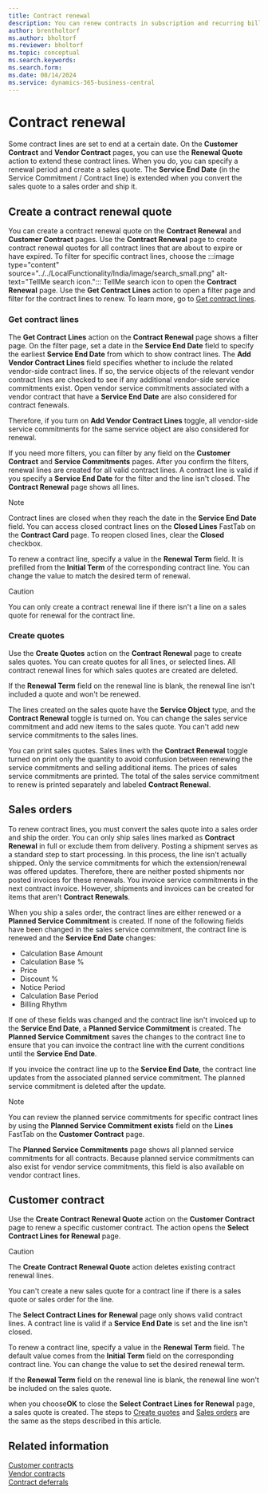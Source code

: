 ```yaml
---
title: Contract renewal
description: You can renew contracts in subscription and recurring billing.
author: brentholtorf
ms.author: bholtorf
ms.reviewer: bholtorf
ms.topic: conceptual
ms.search.keywords: 
ms.search.form: 
ms.date: 08/14/2024
ms.service: dynamics-365-business-central
---
```


# Contract renewal

Some contract lines are set to end at a certain date. On the **Customer Contract** and **Vendor Contract** pages, you can use the **Renewal Quote** action to extend these contract lines. When you do, you can specify a renewal period and create a sales quote. The **Service End Date** (in the Service Commitment / Contract line) is extended when you convert the sales quote to a sales order and ship it.

## Create a contract renewal quote

You can create a contract renewal quote on the **Contract Renewal** and **Customer Contract** pages. Use the **Contract Renewal** page to create contract renewal quotes for all contract lines that are about to expire or have expired. To filter for specific contract lines, choose the :::image type="content" source="../../LocalFunctionality/India/image/search_small.png" alt-text="TellMe search icon."::: TellMe search icon to open the **Contract Renewal** page. Use the **Get Contract Lines** action to open a filter page and filter for the contract lines to renew. To learn more, go to [Get contract lines](#get-contract-lines).

### Get contract lines

The **Get Contract Lines** action on the **Contract Renewal** page shows a filter page. On the filter page, set a date in the **Service End Date** field to specify the earliest **Service End Date** from which to show contract lines. The **Add Vendor Contract Lines** field specifies whether to include the related vendor-side contract lines. If so, the service objects of the relevant vendor contract lines are checked to see if any additional vendor-side service commitments exist. Open vendor service commitments associated with a vendor contract that have a **Service End Date** are also considered for contract fenewals.

Therefore, if you turn on **Add Vendor Contract Lines** toggle, all vendor-side service commitments for the same service object are also considered for renewal.

If you need more filters, you can filter by any field on the **Customer Contract** and **Service Commitments** pages. After you confirm the filters, renewal lines are created for all valid contract lines. A contract line is valid if you specify a **Service End Date** for the filter and the line isn't closed. The **Contract Renewal** page shows all lines.

> [!NOTE]
> Contract lines are closed when they reach the date in the **Service End Date** field. You can access closed contract lines on the **Closed Lines** FastTab on the **Contract Card** page. To reopen closed lines, clear the **Closed** checkbox.

To renew a contract line, specify a value in the **Renewal Term** field. It is prefilled from the **Initial Term** of the corresponding contract line. You can change the value to match the desired term of renewal.

> [!CAUTION]
> You can only create a contract renewal line if there isn't a line on a sales quote for renewal for the contract line.

### Create quotes

Use the **Create Quotes** action on the **Contract Renewal** page to create sales quotes. You can create quotes for all lines, or selected lines. All contract renewal lines for which sales quotes are created are deleted.

If the **Renewal Term** field on the renewal line is blank, the renewal line isn't included a quote and won't be renewed.

The lines created on the sales quote have the **Service Object** type, and the **Contract Renewal** toggle is turned on. You can change the sales service commitment and add new items to the sales quote. You can't add new service commitments to the sales lines.

You can print sales quotes. Sales lines with the **Contract Renewal** toggle turned on print only the quantity to avoid confusion between renewing the service commitments and selling additional items. The prices of sales service commitments are printed. The total of the sales service commitment to renew is printed separately and labeled **Contract Renewal**.

## Sales orders

To renew contract lines, you must convert the sales quote into a sales order and ship the order. You can only ship sales lines marked as **Contract Renewal** in full or exclude them from delivery. Posting a shipment serves as a standard step to start processing. In this process, the line isn't actually shipped. Only the service commitments for which the extension/renewal was offered updates. Therefore, there are neither posted shipments nor posted invoices for these renewals. You invoice service commitments in the next contract invoice. However, shipments and invoices can be created for items that aren't **Contract Renewals**.

When you ship a sales order, the contract lines are either renewed or a **Planned Service Commitment** is created. If none of the following fields have been changed in the sales service commitment, the contract line is renewed and the **Service End Date** changes:

* Calculation Base Amount
* Calculation Base %
* Price
* Discount %
* Notice Period
* Calculation Base Period
* Billing Rhythm

If one of these fields was changed and the contract line isn't invoiced up to the **Service End Date**, a **Planned Service Commitment** is created. The **Planned Service Commitment** saves the changes to the contract line to ensure that you can invoice the contract line with the current conditions until the **Service End Date**.

If you invoice the contract line up to the **Service End Date**, the contract line updates from the associated planned service commitment. The planned service commitment is deleted after the update.

> [!NOTE]
> You can review the planned service commitments for specific contract lines by using the **Planned Service Commitment exists** field on the **Lines** FastTab on the **Customer Contract** page.

The **Planned Service Commitments** page shows all planned service commitments for all contracts. Because planned service commitments can also exist for vendor service commitments, this field is also available on vendor contract lines.

## Customer contract

Use the **Create Contract Renewal Quote** action on the **Customer Contract** page to renew a specific customer contract. The action opens the **Select Contract Lines for Renewal** page.

> [!CAUTION]
> The **Create Contract Renewal Quote** action deletes existing contract renewal lines. 
>
> You can't create a new sales quote for a contract line if there is a sales quote or sales order for the line.

The **Select Contract Lines for Renewal** page only shows valid contract lines. A contract line is valid if a **Service End Date** is set and the line isn't closed.

To renew a contract line, specify a value in the **Renewal Term** field. The default value comes from the **Initial Term** field on the corresponding contract line. You can change the value to set the desired renewal term.

If the **Renewal Term** field on the renewal line is blank, the renewal line won't be included on the sales quote.

when you choose**OK** to close the **Select Contract Lines for Renewal** page, a sales quote is created. The steps to [Create quotes](#create-quotes) and [Sales orders](#sales-orders) are the same as the steps described in this article.

## Related information

[Customer contracts](customer-contracts.md)  
[Vendor contracts](vendor-contracts.md)  
[Contract deferrals](contract-deferrals.md)  